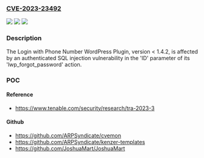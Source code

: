 ### [CVE-2023-23492](https://cve.mitre.org/cgi-bin/cvename.cgi?name=CVE-2023-23492)
![](https://img.shields.io/static/v1?label=Product&message=Login%20with%20Phone%20Number%20WordPress%20Plugin&color=blue)
![](https://img.shields.io/static/v1?label=Version&message=%3C%201.4.2%20&color=brightgreen)
![](https://img.shields.io/static/v1?label=Vulnerability&message=Reflected%20Cross-Site%20Scripting&color=brightgreen)

### Description

The Login with Phone Number WordPress Plugin, version < 1.4.2, is affected by an authenticated SQL injection vulnerability in the 'ID' parameter of its 'lwp_forgot_password' action.

### POC

#### Reference
- https://www.tenable.com/security/research/tra-2023-3

#### Github
- https://github.com/ARPSyndicate/cvemon
- https://github.com/ARPSyndicate/kenzer-templates
- https://github.com/JoshuaMart/JoshuaMart

